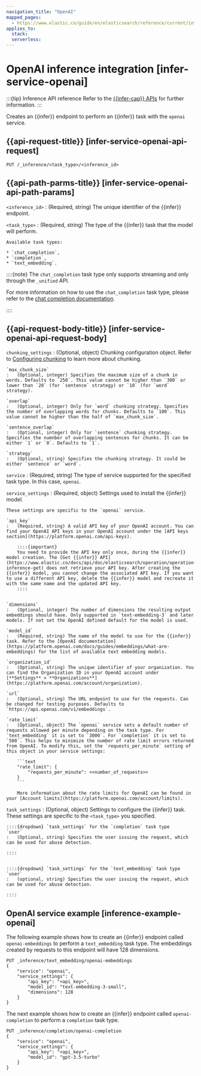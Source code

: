 ```yaml
---
navigation_title: "OpenAI"
mapped_pages:
  - https://www.elastic.co/guide/en/elasticsearch/reference/current/infer-service-openai.html
applies_to:
  stack:
  serverless:
---
```


# OpenAI inference integration [infer-service-openai]

:::{tip} Inference API reference
Refer to the [{{infer-cap}} APIs](https://www.elastic.co/docs/api/doc/elasticsearch/group/endpoint-inference) for further information.
:::

Creates an {{infer}} endpoint to perform an {{infer}} task with the `openai` service.


## {{api-request-title}} [infer-service-openai-api-request]

`PUT /_inference/<task_type>/<inference_id>`


## {{api-path-parms-title}} [infer-service-openai-api-path-params]

`<inference_id>`
:   (Required, string) The unique identifier of the {{infer}} endpoint.

`<task_type>`
:   (Required, string) The type of the {{infer}} task that the model will perform.

    Available task types:

    * `chat_completion`,
    * `completion`,
    * `text_embedding`.


::::{note}
The `chat_completion` task type only supports streaming and only through the `_unified` API.

For more information on how to use the `chat_completion` task type, please refer to the [chat completion documentation](/solutions/search/inference-api/chat-completion-inference-api.md).

::::



## {{api-request-body-title}} [infer-service-openai-api-request-body]

`chunking_settings`
:   (Optional, object) Chunking configuration object. Refer to [Configuring chunking](https://www.elastic.co/docs/api/doc/elasticsearch/group/endpoint-inference) to learn more about chunking.

    `max_chunk_size`
    :   (Optional, integer) Specifies the maximum size of a chunk in words. Defaults to `250`. This value cannot be higher than `300` or lower than `20` (for `sentence` strategy) or `10` (for `word` strategy).

    `overlap`
    :   (Optional, integer) Only for `word` chunking strategy. Specifies the number of overlapping words for chunks. Defaults to `100`. This value cannot be higher than the half of `max_chunk_size`.

    `sentence_overlap`
    :   (Optional, integer) Only for `sentence` chunking strategy. Specifies the numnber of overlapping sentences for chunks. It can be either `1` or `0`. Defaults to `1`.

    `strategy`
    :   (Optional, string) Specifies the chunking strategy. It could be either `sentence` or `word`.


`service`
:   (Required, string) The type of service supported for the specified task type. In this case, `openai`.

`service_settings`
:   (Required, object) Settings used to install the {{infer}} model.

    These settings are specific to the `openai` service.

    `api_key`
    :   (Required, string) A valid API key of your OpenAI account. You can find your OpenAI API keys in your OpenAI account under the [API keys section](https://platform.openai.com/api-keys).

        ::::{important}
        You need to provide the API key only once, during the {{infer}} model creation. The [Get {{infer}} API](https://www.elastic.co/docs/api/doc/elasticsearch/operation/operation-inference-get) does not retrieve your API key. After creating the {{infer}} model, you cannot change the associated API key. If you want to use a different API key, delete the {{infer}} model and recreate it with the same name and the updated API key.
        ::::


    `dimensions`
    :   (Optional, integer) The number of dimensions the resulting output embeddings should have. Only supported in `text-embedding-3` and later models. If not set the OpenAI defined default for the model is used.

    `model_id`
    :   (Required, string) The name of the model to use for the {{infer}} task. Refer to the [OpenAI documentation](https://platform.openai.com/docs/guides/embeddings/what-are-embeddings) for the list of available text embedding models.

    `organization_id`
    :   (Optional, string) The unique identifier of your organization. You can find the Organization ID in your OpenAI account under [**Settings** > **Organizations**](https://platform.openai.com/account/organization).

    `url`
    :   (Optional, string) The URL endpoint to use for the requests. Can be changed for testing purposes. Defaults to `https://api.openai.com/v1/embeddings`.

    `rate_limit`
    :   (Optional, object) The `openai` service sets a default number of requests allowed per minute depending on the task type. For `text_embedding` it is set to `3000`. For `completion` it is set to `500`. This helps to minimize the number of rate limit errors returned from OpenAI. To modify this, set the `requests_per_minute` setting of this object in your service settings:

        ```text
        "rate_limit": {
            "requests_per_minute": <<number_of_requests>>
        }
        ```

        More information about the rate limits for OpenAI can be found in your [Account limits](https://platform.openai.com/account/limits).


`task_settings`
:   (Optional, object) Settings to configure the {{infer}} task. These settings are specific to the `<task_type>` you specified.

    ::::{dropdown} `task_settings` for the `completion` task type
    `user`
    :   (Optional, string) Specifies the user issuing the request, which can be used for abuse detection.

    ::::


    ::::{dropdown} `task_settings` for the `text_embedding` task type
    `user`
    :   (optional, string) Specifies the user issuing the request, which can be used for abuse detection.

    ::::



## OpenAI service example [inference-example-openai]

The following example shows how to create an {{infer}} endpoint called `openai-embeddings` to perform a `text_embedding` task type. The embeddings created by requests to this endpoint will have 128 dimensions.

```console
PUT _inference/text_embedding/openai-embeddings
{
    "service": "openai",
    "service_settings": {
        "api_key": "<api_key>",
        "model_id": "text-embedding-3-small",
        "dimensions": 128
    }
}
```

The next example shows how to create an {{infer}} endpoint called `openai-completion` to perform a `completion` task type.

```console
PUT _inference/completion/openai-completion
{
    "service": "openai",
    "service_settings": {
        "api_key": "<api_key>",
        "model_id": "gpt-3.5-turbo"
    }
}
```
